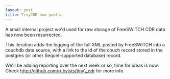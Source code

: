 ```yaml
--- 
layout: post
title: TinyCDR now public
---
```

A small internal project we'd used for raw storage of FreeSWITCH CDR data has now been resurrected.  

This iteration adds the logging of the full XML posted by FreeSWITCH into a couchdb data source, with a link to the id of the couch record stored in the postgres (or other Sequel-supported database) record.

We'll be adding reporting over the next week or so, time for ideas is now.  Check http://github.com/rubyists/tiny\_cdr for more info.
